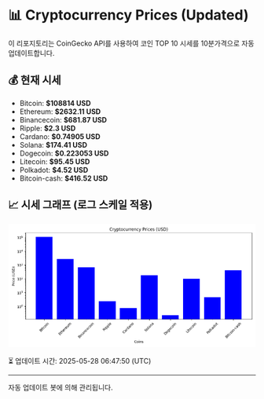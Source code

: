 
# 📊 Cryptocurrency Prices (Updated)

이 리포지토리는 CoinGecko API를 사용하여 코인 TOP 10 시세를 10분가격으로 자동 업데이트합니다.

## 💰 현재 시세
- Bitcoin: **$108814 USD**
- Ethereum: **$2632.11 USD**
- Binancecoin: **$681.87 USD**
- Ripple: **$2.3 USD**
- Cardano: **$0.74905 USD**
- Solana: **$174.41 USD**
- Dogecoin: **$0.223053 USD**
- Litecoin: **$95.45 USD**
- Polkadot: **$4.52 USD**
- Bitcoin-cash: **$416.52 USD**

## 📈 시세 그래프 (로그 스케일 적용)
![Crypto Prices](crypto_prices.png)

⏳ 업데이트 시간: 2025-05-28 06:47:50 (UTC)

---
자동 업데이트 봇에 의해 관리됩니다.
